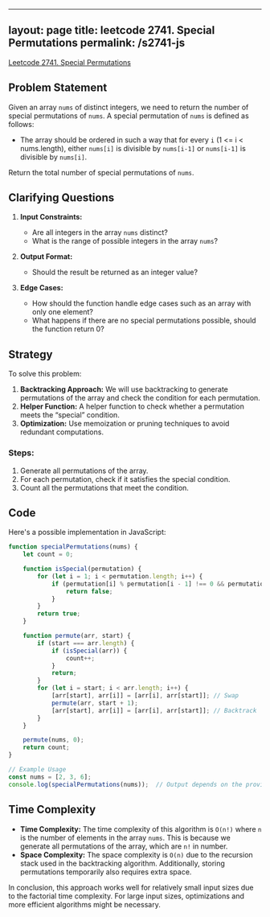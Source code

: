 
---
layout: page
title: leetcode 2741. Special Permutations
permalink: /s2741-js
---
[Leetcode 2741. Special Permutations](https://algoadvance.github.io/algoadvance/l2741)
## Problem Statement

Given an array `nums` of distinct integers, we need to return the number of special permutations of `nums`. A special permutation of `nums` is defined as follows:

- The array should be ordered in such a way that for every `i` (1 <= i < nums.length), either `nums[i]` is divisible by `nums[i-1]` or `nums[i-1]` is divisible by `nums[i]`.

Return the total number of special permutations of `nums`.

## Clarifying Questions

1. **Input Constraints:**
   - Are all integers in the array `nums` distinct?
   - What is the range of possible integers in the array `nums`?

2. **Output Format:**
   - Should the result be returned as an integer value?

3. **Edge Cases:**
   - How should the function handle edge cases such as an array with only one element?
   - What happens if there are no special permutations possible, should the function return 0?

## Strategy

To solve this problem:
1. **Backtracking Approach:** We will use backtracking to generate permutations of the array and check the condition for each permutation.
2. **Helper Function:** A helper function to check whether a permutation meets the “special” condition.
3. **Optimization:** Use memoization or pruning techniques to avoid redundant computations.

### Steps:
1. Generate all permutations of the array.
2. For each permutation, check if it satisfies the special condition.
3. Count all the permutations that meet the condition.

## Code

Here's a possible implementation in JavaScript:

```javascript
function specialPermutations(nums) {
    let count = 0;

    function isSpecial(permutation) {
        for (let i = 1; i < permutation.length; i++) {
            if (permutation[i] % permutation[i - 1] !== 0 && permutation[i - 1] % permutation[i] !== 0) {
                return false;
            }
        }
        return true;
    }

    function permute(arr, start) {
        if (start === arr.length) {
            if (isSpecial(arr)) {
                count++;
            }
            return;
        }
        for (let i = start; i < arr.length; i++) {
            [arr[start], arr[i]] = [arr[i], arr[start]]; // Swap
            permute(arr, start + 1);
            [arr[start], arr[i]] = [arr[i], arr[start]]; // Backtrack
        }
    }

    permute(nums, 0);
    return count;
}

// Example Usage
const nums = [2, 3, 6];
console.log(specialPermutations(nums));  // Output depends on the provided example
```

## Time Complexity

- **Time Complexity:** The time complexity of this algorithm is `O(n!)` where `n` is the number of elements in the array `nums`. This is because we generate all permutations of the array, which are `n!` in number.
- **Space Complexity:** The space complexity is `O(n)` due to the recursion stack used in the backtracking algorithm. Additionally, storing permutations temporarily also requires extra space.

In conclusion, this approach works well for relatively small input sizes due to the factorial time complexity. For large input sizes, optimizations and more efficient algorithms might be necessary.
